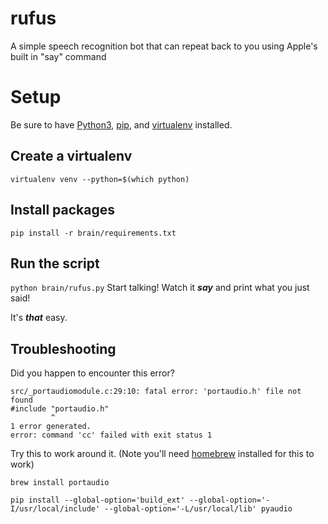 # rufus
A simple speech recognition bot that can repeat back to you using Apple's built in "say" command


# Setup

Be sure to have [Python3](https://www.python.org/downloads/), [pip](https://pip.pypa.io/en/stable/installation/), and [virtualenv](https://virtualenv.pypa.io/en/latest/installation.html) installed. 

## Create a virtualenv
`virtualenv venv --python=$(which python)`

## Install packages
`pip install -r brain/requirements.txt`

## Run the script
`python brain/rufus.py`
Start talking! Watch it ___say___ and print what you just said!

It's ___that___ easy. 

## Troubleshooting
Did you happen to encounter this error? 

```
src/_portaudiomodule.c:29:10: fatal error: 'portaudio.h' file not found
#include "portaudio.h"
         ^
1 error generated.
error: command 'cc' failed with exit status 1
```

Try this to work around it. (Note you'll need [homebrew](https://brew.sh) installed for this to work)

```
brew install portaudio

pip install --global-option='build_ext' --global-option='-I/usr/local/include' --global-option='-L/usr/local/lib' pyaudio
```
